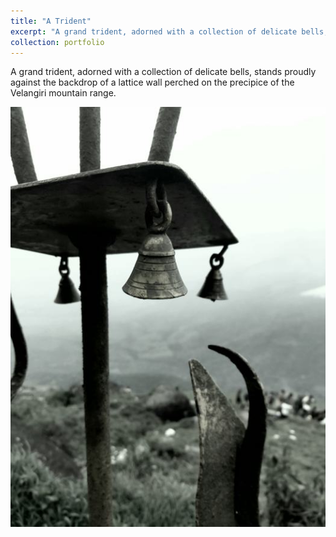 ```yaml
---
title: "A Trident"
excerpt: "A grand trident, adorned with a collection of delicate bells, stands proudly against the backdrop of a lattice wall perched on the precipice of the Velangiri mountain range. <br/><img src='/images/captures/1.jpg'>"
collection: portfolio
---
```

A grand trident, adorned with a collection of delicate bells, stands proudly against the backdrop of a lattice wall perched on the precipice of the Velangiri mountain range.


<img src='/images/captures/1.jpg'>